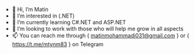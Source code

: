 - 👋 Hi, I’m Matin
- 👀 I’m interested in (.NET)
- 🌱 I’m currently learning C#.NET and ASP.NET
- 💞️ I’m looking to work with those who will help me grow in all aspects
- 📫 You can reach me through { matinmohammadi031@gmail.com } or { https://t.me/mtynm83 } on Telegram


<!---
MtynmM/MtynmM is a ✨ special ✨ repository because its `README.md` (this file) appears on your GitHub profile.
You can click the Preview link to take a look at your changes.
--->
